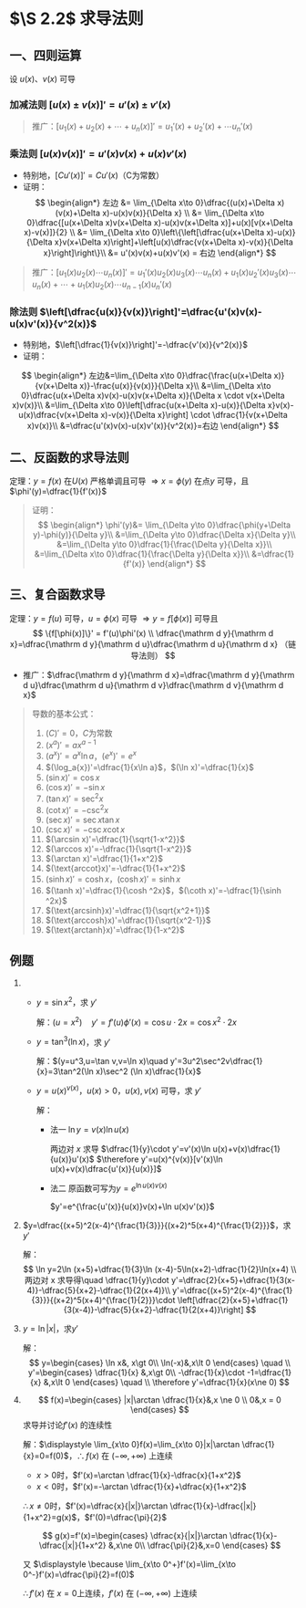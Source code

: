 # $\S 2.2$ 求导法则
## 一、四则运算
设 $u(x)$、$v(x)$ 可导

### 加减法则 $[u(x)\pm v(x)]'=u'(x)\pm v'(x)$
> 推广：$[u_1(x)+u_2(x)+\cdots +u_n(x)]'=u_1'(x)+u_2'(x)+\cdots u_n'(x)$

### 乘法则 $[u(x)v(x)]'=u'(x)v(x)+u(x)v'(x)$
* 特别地，$[Cu'(x)]'=Cu'(x)$（C为常数）
* 证明：
$$
\begin{align*}
	左边 &= \lim_{\Delta x\to 0}\dfrac{(u(x)+\Delta x)(v(x)+\Delta x)-u(x)v(x)}{\Delta x} \\
  &= \lim_{\Delta x\to 0}\dfrac{[u(x+\Delta x)v(x+\Delta x)-u(x)v(x+\Delta x)]+u(x)[v(x+\Delta x)-v(x)]}{2} \\
	&= \lim_{\Delta x\to 0}\left\{\left[\dfrac{u(x+\Delta x)-u(x)}{\Delta x}v(x+\Delta x)\right]+\left[u(x)\dfrac{v(x+\Delta x)-v(x)}{\Delta x}\right]\right\}\\
	&= u'(x)v(x)+u(x)v'(x) = 右边
\end{align*}
$$

> 推广：$[u_1(x)u_2(x)\cdots u_n(x)]'=u_1'(x)u_2(x)u_3(x)\cdots u_n(x)+u_1(x)u_2'(x)u_3(x)\cdots u_n(x)+\cdots +u_1(x)u_2(x)\cdots u_{n-1}(x)u_n'(x)$

### 除法则 $\left[\dfrac{u(x)}{v(x)}\right]'=\dfrac{u'(x)v(x)-u(x)v'(x)}{v^2(x)}$
* 特别地，$\left[\dfrac{1}{v(x)}\right]'=-\dfrac{v'(x)}{v^2(x)}$
* 证明：

$$
	\begin{align*}
	左边&=\lim_{\Delta x\to 0}\dfrac{\frac{u(x+\Delta x)}{v(x+\Delta x)}-\frac{u(x)}{v(x)}}{\Delta x}\\
	&=\lim_{\Delta x\to 0}\dfrac{u(x+\Delta x)v(x)-u(x)v(x+\Delta x)}{\Delta x \cdot v(x+\Delta x)v(x)}\\
	&=\lim_{\Delta x\to 0}\left[\dfrac{u(x+\Delta x)-u(x)}{\Delta x}v(x)-u(x)\dfrac{v(x+\Delta x)-v(x)}{\Delta x}\right] \cdot \dfrac{1}{v(x+\Delta x)v(x)}\\
	&=\dfrac{u'(x)v(x)-u(x)v'(x)}{v^2(x)}=右边
	\end{align*}
$$

## 二、反函数的求导法则
定理：$y=f(x)$ 在$U(x)$ 严格单调且可导 $\Rightarrow x=\phi(y)$ 在点$y$ 可导，且 $\phi'(y)=\dfrac{1}{f'(x)}$

> 证明：
> $$
> \begin{align*}
\phi'(y)&= \lim_{\Delta y\to 0}\dfrac{\phi(y+\Delta y)-\phi(y)}{\Delta y}\\
&=\lim_{\Delta y\to 0}\dfrac{\Delta x}{\Delta y}\\
&=\lim_{\Delta y\to 0}\dfrac{1}{\frac{\Delta y}{\Delta x}}\\
&=\lim_{\Delta x\to 0}\dfrac{1}{\frac{\Delta y}{\Delta x}}\\
&=\dfrac{1}{f'(x)}
\end{align*}
> $$

## 三、复合函数求导
定理：$y=f(u)$ 可导，$u=\phi(x)$ 可导 $\Rightarrow y=f[\phi(x)]$ 可导且
$$
\{f[\phi(x)]\}' = f'(u)\phi'(x) \\
\dfrac{\mathrm d y}{\mathrm d x}=\dfrac{\mathrm d y}{\mathrm d u}\dfrac{\mathrm d u}{\mathrm d x} （链导法则）
$$
* 推广：$\dfrac{\mathrm d y}{\mathrm d x}=\dfrac{\mathrm d y}{\mathrm d u}\dfrac{\mathrm d u}{\mathrm d v}\dfrac{\mathrm d v}{\mathrm d x}$

> 导数的基本公式：
> 1. $(C)'=0$，$C$为常数
> 2. $(x^a)'=ax^{a-1}$
> 3. $(a^x)'=a^x\ln a$，$(e^x)'=e^x$
> 4. $(\log_a{x})'=\dfrac{1}{x\ln a}$，$(\ln x)'=\dfrac{1}{x}$
> 5. $(\sin x)'=\cos x$
> 6. $(\cos x)'=-\sin x$
> 7. $(\tan x)'=\sec ^2x$
> 8. $(\cot x)'=-\csc ^2x$
> 9. $(\sec x)'=\sec x\tan x$
> 10. $(\csc x)'=-\csc x\cot x$
> 11. $(\arcsin x)'=\dfrac{1}{\sqrt{1-x^2}}$
> 12. $(\arccos x)'=-\dfrac{1}{\sqrt{1-x^2}}$
> 13. $(\arctan x)'=\dfrac{1}{1+x^2}$
> 14. $(\text{arccot}x)'=-\dfrac{1}{1+x^2}$
> 15. $(\sinh x)'=\cosh x$，$(\cosh x)'=\sinh x$
> 16. $(\tanh x)'=\dfrac{1}{\cosh ^2x}$，$(\coth x)'=-\dfrac{1}{\sinh ^2x}$
> 17. $(\text{arcsinh}x)'=\dfrac{1}{\sqrt{x^2+1}}$
> 18. $(\text{arccosh}x)'=\dfrac{1}{\sqrt{x^2-1}}$
> 19. $(\text{arctanh}x)'=\dfrac{1}{1-x^2}$

## 例题
1.
	* $y=\sin x^2$，求 $y'$

		解：$(u=x^2)\quad y'=f'(u)\phi'(x)=\cos u\cdot 2x=\cos x^2 \cdot 2x$

	* $y=\tan ^3(\ln x)$，求 $y'$

		解：$(y=u^3,u=\tan v,v=\ln x)\quad y'=3u^2\sec^2v\dfrac{1}{x}=3\tan^2(\ln x)\sec^2 (\ln x)\dfrac{1}{x}$

	* $y=u(x)^{v(x)}$，$u(x)\gt 0$，$u(x),v(x)$ 可导，求 $y'$

		解：

		* 法一 $\ln y=v(x)\ln u(x)$

			两边对 $x$ 求导
			$\dfrac{1}{y}\cdot y'=v'(x)\ln u(x)+v(x)\dfrac{1}{u(x)}u'(x)$
			$\therefore y'=u(x)^{v(x)}[v'(x)\ln u(x)+v(x)\dfrac{u'(x)}{u(x)}]$

		* 法二 原函数可写为$y=e^{\ln u(x)v(x)}$

			$y'=e^{\frac{u'(x)}{u(x)}v(x)+\ln u(x)v'(x)}$

2. $y=\dfrac{(x+5)^2(x-4)^{\frac{1}{3}}}{(x+2)^5(x+4)^{\frac{1}{2}}}$，求$y'$

	解：
  $$
		\ln y=2\ln (x+5)+\dfrac{1}{3}\ln (x-4)-5\ln(x+2)-\dfrac{1}{2}\ln(x+4) \\
		两边对 x 求导得\quad \dfrac{1}{y}\cdot y'=\dfrac{2}{x+5}+\dfrac{1}{3(x-4)}-\dfrac{5}{x+2}-\dfrac{1}{2(x+4)}\\
		y'=\dfrac{(x+5)^2(x-4)^{\frac{1}{3}}}{(x+2)^5(x+4)^{\frac{1}{2}}}\cdot \left[\dfrac{2}{x+5}+\dfrac{1}{3(x-4)}-\dfrac{5}{x+2}-\dfrac{1}{2(x+4)}\right]
  $$

3. $y=\ln |x|$，求$y'$

	解：
  $$
			y=\begin{cases}
			\ln x&, x\gt 0\\
			\ln(-x)&,x\lt 0
			\end{cases} \quad
			\\
	    y'=\begin{cases}
	    \dfrac{1}{x} &,x\gt 0\\
	    -\dfrac{1}{x}\cdot -1=\dfrac{1}{x} &,x\lt 0
	    \end{cases} \quad
			\\
			\therefore y'=\dfrac{1}{x}(x\ne 0)
	$$


4. $$
     f(x)=\begin{cases}
	   |x|\arctan \dfrac{1}{x}&,x \ne 0 \\
	   0&,x = 0
	   \end{cases}
   $$
	求导并讨论$f'(x)$ 的连续性

	解：$\displaystyle \lim_{x\to 0}f(x)=\lim_{x\to 0}|x|\arctan \dfrac{1}{x}=0=f(0)$，$\therefore f(x)$ 在 $(-\infty,+\infty)$ 上连续
	* $x\gt 0$时，$f'(x)=\arctan \dfrac{1}{x}-\dfrac{x}{1+x^2}$
	* $x\lt 0$时，$f'(x)=-\arctan \dfrac{1}{x}+\dfrac{x}{1+x^2}$

	$\therefore x\ne 0$时，$f'(x)=\dfrac{x}{|x|}\arctan \dfrac{1}{x}-\dfrac{|x|}{1+x^2}=g(x)$，$f'(0)=\dfrac{\pi}{2}$

	$$
	   g(x)=f'(x)=\begin{cases}
    \dfrac{x}{|x|}\arctan \dfrac{1}{x}-\dfrac{|x|}{1+x^2} &,x\ne 0\\
    \dfrac{\pi}{2}&,x=0
	  \end{cases}
	$$

	又 $\displaystyle \because \lim_{x\to 0^+}f'(x)=\lim_{x\to 0^-}f'(x)=\dfrac{\pi}{2}=f(0)$

	$\therefore f'(x)$ 在 $x=0$上连续，$f'(x)$ 在 $(-\infty,+\infty)$ 上连续
